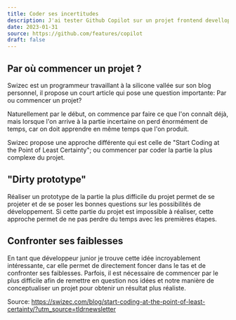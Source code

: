 ```yaml
---
title: Coder ses incertitudes 
description: J'ai tester Github Copilot sur un projet frontend develloper avec Angular
date: 2023-01-31
source: https://github.com/features/copilot
draft: false
---
```


## Par où commencer un projet ?
Swizec est un programmeur travaillant à la silicone vallée sur son blog personnel, il propose un court article qui pose une question importante: Par ou commencer un projet? 

Naturellement par le début, on commence par faire ce que l'on connaît déjà, mais lorsque l'on arrive à la partie incertaine on perd énormément de temps, car on doit apprendre en même temps que l'on produit.

Swizec propose une approche différente qui est celle de "Start Coding at the Point of Least Certainty"; ou commencer par coder la partie la plus complexe du projet.

## "Dirty prototype"
Réaliser un prototype de la partie la plus difficile du projet permet de se projeter et de se poser les bonnes questions sur les possibilités de développement. Si cette partie du projet est impossible à réaliser, cette approche permet de ne pas perdre du temps avec les premières étapes.

## Confronter ses faiblesses
En tant que développeur junior je trouve cette idée incroyablement intéressante, car elle permet de directement foncer dans le tas et de confronter ses faiblesses. Parfois, il est nécessaire de commencer par le plus difficile afin de remettre en question nos idées et notre manière de conceptualiser un projet pour obtenir un résultat plus réaliste.

Source: https://swizec.com/blog/start-coding-at-the-point-of-least-certainty/?utm_source=tldrnewsletter